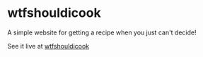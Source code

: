 # wtfshouldicook
A simple website for getting a recipe when you just can't decide!

See it live at [wtfshouldicook](https://wtfshouldicook.com)
